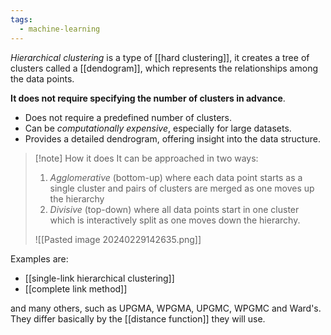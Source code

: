 ```yaml
---
tags:
  - machine-learning
---
```

*Hierarchical clustering* is a type of [[hard clustering]], it creates a tree of clusters called a [[dendogram]], which represents the relationships among the data points.

**It does not require specifying the number of clusters in advance**.

- Does not require a predefined number of clusters.
- Can be *computationally expensive*, especially for large datasets.
- Provides a detailed dendrogram, offering insight into the data structure.

>[!note] How it does
>It can be approached in two ways: 
>1. *Agglomerative* (bottom-up) where each data point starts as a single cluster and pairs of clusters are merged as one moves up the hierarchy
>2. *Divisive* (top-down) where all data points start in one cluster which is interactively split as one moves down the hierarchy.
> 
>![[Pasted image 20240229142635.png]]

Examples are:
- [[single-link hierarchical clustering]]
- [[complete link method]]

and many others, such as UPGMA, WPGMA, UPGMC, WPGMC and Ward's. They differ basically by the [[distance function]] they will use.

